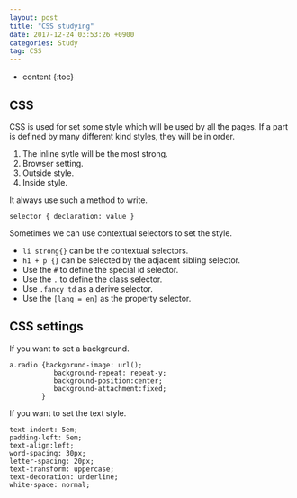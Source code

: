 ```yaml
---
layout: post
title: "CSS studying"
date: 2017-12-24 03:53:26 +0900
categories: Study
tag: CSS
---
```


* content
{:toc}









CSS
-----
CSS is used for set some style which will be used by all the pages.
If a part is defined by many different kind styles, they will be in order.

1. The inline sytle will be the most strong.
2. Browser setting.
3. Outside style.
4. Inside style.

It always use such a method to write.

```
selector { declaration: value }
```

Sometimes we can use contextual selectors to set the style. 

* `li strong{}` can be the contextual selectors.
* `h1 + p {}` can be selected by the adjacent sibling selector.
* Use the `#` to define the special id selector.
* Use the `.` to define the class selector.
* Use `.fancy td` as a derive selector.
* Use the `[lang = en]` as the property selector.

CSS settings
----
If you want to set a background.

```
a.radio {backgorund-image: url();
		   background-repeat: repeat-y;
		   background-position:center;
		   background-attachment:fixed;
		}
```

If you want to set the text style.

```
text-indent: 5em;
padding-left: 5em;
text-align:left;
word-spacing: 30px;
letter-spacing: 20px;
text-transform: uppercase;
text-decoration: underline;
white-space: normal;
```



